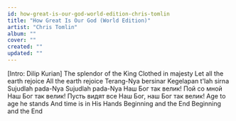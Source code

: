 ```yaml
---
id: how-great-is-our-god-world-edition-chris-tomlin
title: "How Great Is Our God (World Edition)"
artist: "Chris Tomlin"
album: ""
cover: ""
created: ""
updated: ""
---
```


[Intro: Dilip Kurian]
The splendor of the King
Clothed in majesty
Let all the earth rejoice
All the earth rejoice
Terang-Nya bersinar
Kegelapan t'lah sirna
Sujudlah pada-Nya
Sujudlah pada-Nya
Наш Бог так велик!
Пой со мной
Наш Бог так велик!
Пусть видят все
Наш Бог, наш Бог так велик!
Age to age he stands
And time is in His Hands
Beginning and the End
Beginning and the End